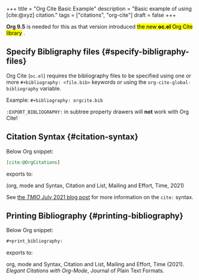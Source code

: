 +++
title = "Org Cite Basic Example"
description = "Basic example of using [cite:@xyz] citation."
tags = ["citations", "org-cite"]
draft = false
+++

**Org 9.5** is needed for this as that version introduced
<mark>the new **oc.el** Org Cite library</mark> .


## Specify Bibligraphy files {#specify-bibligraphy-files}

Org Cite (`oc.el`) requires the bibliography files to be specified
using one or more `#+bibliography: <file.bib>` keywords or using the
`org-cite-global-bibliography` variable.

Example: `#+bibliography: orgcite.bib`

<div class="note">

`:EXPORT_BIBLIOGRAPHY:` in subtree property drawers will **not** work
with Org Cite!

</div>


## Citation Syntax {#citation-syntax}

Below Org snippet:

```org
[cite:@OrgCitations]
```

exports to:

(org, mode and Syntax, Citation and List, Mailing and Effort, Time, 2021)

See [the _TMIO_ July 2021 blog post](https://blog.tecosaur.com/tmio/2021-07-31-citations.html) for more information on the `cite:`
syntax.


## Printing Bibliography {#printing-bibliography}

Below Org snippet:

```org
#+print_bibliography:
```

exports to:

org, mode and Syntax, Citation and List, Mailing and Effort, Time (2021). _Elegant Citations with Org-Mode_, Journal of Plain Text Formats.
